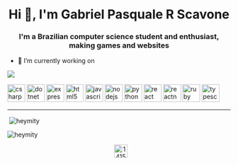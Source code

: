 <h1 align="center">Hi 👋, I'm Gabriel Pasquale R Scavone</h1>
<h3 align="center">I'm a Brazilian computer science student and enthusiast, making games and websites</h3>

- 🔭 I’m currently working on

<p align="left">&nbsp;<img align="left" src="https://github-readme-stats.vercel.app/api/pin/?username=heymity&repo=UniversalInventorySystem&theme=dark"></p>
<!--
- 📫 How to reach me **comment this**
-->
<p align="left"><img src="https://devicons.github.io/devicon/devicon.git/icons/csharp/csharp-original.svg" alt="csharp" width="40" height="40"/> <img src="https://devicons.github.io/devicon/devicon.git/icons/dot-net/dot-net-original-wordmark.svg" alt="dotnet" width="40" height="40"/> <img src="https://devicons.github.io/devicon/devicon.git/icons/express/express-original-wordmark.svg" alt="express" width="40" height="40"/> <img src="https://devicons.github.io/devicon/devicon.git/icons/html5/html5-original-wordmark.svg" alt="html5" width="40" height="40"/> <img src="https://devicons.github.io/devicon/devicon.git/icons/javascript/javascript-original.svg" alt="javascript" width="40" height="40"/> <!--img src="https://devicons.github.io/devicon/devicon.git/icons/mysql/mysql-original-wordmark.svg" alt="mysql" width="40" height="40"/--> <img src="https://devicons.github.io/devicon/devicon.git/icons/nodejs/nodejs-original-wordmark.svg" alt="nodejs" width="40" height="40"/> <!--img src="https://devicons.github.io/devicon/devicon.git/icons/postgresql/postgresql-original-wordmark.svg" alt="postgresql" width="40" height="40"/--> <img src="https://devicons.github.io/devicon/devicon.git/icons/python/python-original.svg" alt="python" width="40" height="40"/> <img src="https://devicons.github.io/devicon/devicon.git/icons/react/react-original-wordmark.svg" alt="react" width="40" height="40"/> <img src="https://reactnative.dev/img/header_logo.svg" alt="reactnative" width="40" height="40"/> <img src="https://devicons.github.io/devicon/devicon.git/icons/ruby/ruby-original-wordmark.svg" alt="ruby" width="40" height="40"/> <img src="https://devicons.github.io/devicon/devicon.git/icons/typescript/typescript-original.svg" alt="typescript" width="40" height="40"/></p>

-----

<p>&nbsp;<img align="center" src="https://github-readme-stats.vercel.app/api?username=heymity&show_icons=true&theme=dark" alt="heymity" /></p>

<p>&nbsp;<img align="left" src="https://github-readme-stats.vercel.app/api/top-langs/?username=heymity&layout=compact&theme=dark" alt="heymity" /></p>

<p align="center">&nbsp;
<!--<a href="https://twitter.com/insert later" target="blank"><img align="center" src="https://cdn.jsdelivr.net/npm/simple-icons@3.0.1/icons/twitter.svg" alt="insert later" height="30" width="30" /></a>
-->
<a href="https://stackoverflow.com/users/14157363" target="blank"><img align="center" src="https://cdn.jsdelivr.net/npm/simple-icons@3.0.1/icons/stackoverflow.svg" alt="14157363" height="30" width="30" /></a>
</p>


